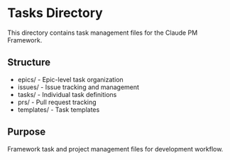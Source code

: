 # Tasks Directory

This directory contains task management files for the Claude PM Framework.

## Structure
- epics/     - Epic-level task organization
- issues/    - Issue tracking and management
- tasks/     - Individual task definitions
- prs/       - Pull request tracking
- templates/ - Task templates

## Purpose
Framework task and project management files for development workflow.